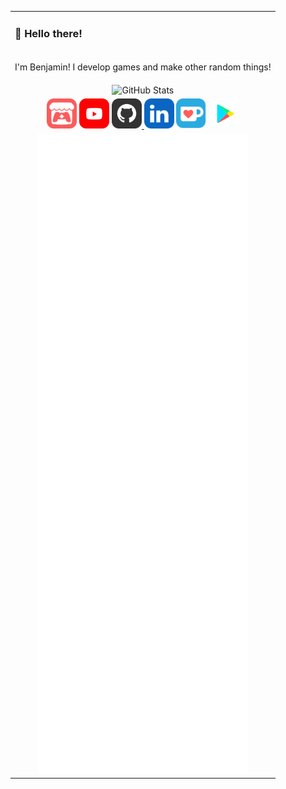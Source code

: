 <table>
<tr>
    <td><h3>👋 Hello there!</h3></td>
</tr>
<tr>
    <td>
        <p>I'm Benjamin! I develop games and make other random things!</p>
    </td>
</tr
<tr>
    <td align="center">
        <img src="https://github-readme-stats.vercel.app/api?username=benjaminhalko&show_icons=true&theme=github_dark&hide_border=true" alt="GitHub Stats" height="200px">
    </td>
</tr>
<tr>
    <td align="center">
        <a href="https://benjamin-halko.itch.io/"><img src="assets/Itch-io.svg" alt="itch.io" height="48px"></a>
        <a href="https://www.youtube.com/BenjaminHalko"><img src="assets/YouTube.svg" alt="YouTube" height="48px"></a>
        <a href="https://github.com/BenjaminHalko"><img src="assets/GitHub.svg" alt="GitHub" height="48px">
        <a href="https://linkedin.com/in/BenjaminHalko/"><img src="assets/LinkedIn.svg" alt="LinkedIn" height="48px"></a>
        <a href="https://ko-fi.com/BenjaminHalko"><img src="assets/KoFi.svg" alt="KoFi" height="48px"></a>
        <a href="https://play.google.com/store/apps/dev?id=6021828409391936642"><img src="assets/GooglePlay.svg" alt="Google Play" height="48px"></a>
    </td>
</tr>
<tr>
    <td align="center">
        <img src="https://github.com/BenjaminHalko/BenjaminHalko/raw/main/github-metrics.svg" alt="Metrics">
    </td>
</tr>
</table>
